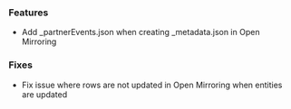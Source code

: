 ### Features
- Add _partnerEvents.json when creating _metadata.json in Open Mirroring

### Fixes
- Fix issue where rows are not updated in Open Mirroring when entities are updated